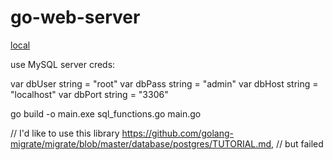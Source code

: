 # go-web-server
[local](http://localhost:8080/)

use MySQL server creds:

var dbUser string = "root"
var dbPass string = "admin"
var dbHost string = "localhost"
var dbPort string = "3306"

 go build -o main.exe sql_functions.go main.go

// I'd like to use this library https://github.com/golang-migrate/migrate/blob/master/database/postgres/TUTORIAL.md, 
// but failed
